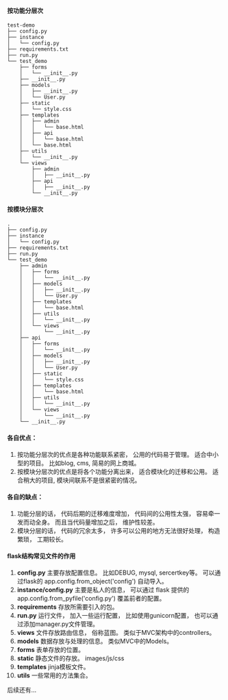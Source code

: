 #### 按功能分层次
```
test-demo
├── config.py
├── instance
│   └── config.py
├── requirements.txt
├── run.py
└── test_demo
    ├── forms
    │   └── __init__.py
    ├── __init__.py
    ├── models
    │   ├── __init__.py
    │   └── User.py
    ├── static
    │   └── style.css
    ├── templates
    │   ├── admin
    │   │   └── base.html
    │   ├── api
    │   │   └── base.html
    │   └── base.html
    ├── utils
    │   └── __init__.py
    └── views
        ├── admin
        │   ├── __init__.py
        ├── api
        │   ├── __init__.py
        └── __init__.py
```


#### 按模块分层次
```
.
├── config.py
├── instance
│   └── config.py
├── requirements.txt
├── run.py
└── test_demo
    ├── admin
    │   ├── forms
    │   │   └── __init__.py
    │   ├── models
    │   │   ├── __init__.py
    │   │   └── User.py
    │   ├── templates
    │   │   └── base.html
    │   ├── utils
    │   │   └── __init__.py
    │   └── views
    │       └── __init__.py
    ├── api
    │   ├── forms
    │   │   └── __init__.py
    │   ├── models
    │   │   ├── __init__.py
    │   │   └── User.py
    │   ├── static
    │   │   └── style.css
    │   ├── templates
    │   │   └── base.html
    │   ├── utils
    │   │   └── __init__.py
    │   └── views
    │       └── __init__.py
    └── __init__.py
```

#### 各自优点：
1. 按功能分层次的优点是各种功能联系紧密， 公用的代码易于管理。 适合中小型的项目。 比如blog, cms, 简易的网上商城。
2. 按模块分层次的优点是将各个功能分离出来， 适合模块化的迁移和公用。 适合稍大的项目, 模块间联系不是很紧密的情况。

#### 各自的缺点：
1. 功能分层的话， 代码后期的迁移难度增加， 代码间的公用性太强， 容易牵一发而动全身。 而且当代码量增加之后， 维护性较差。
2. 模块分层的话， 代码的冗余太多， 许多可以公用的地方无法很好处理， 构造繁琐， 工期较长。

#### flask结构常见文件的作用
1. **config.py** 主要存放配置信息。 比如DEBUG, mysql, sercertkey等。 可以通过flask的 app.config.from_object('config') 自动导入。
2. **instance/config.py** 主要是私人的信息， 可以通过 flask 提供的 app.config.from_pyfile('config.py') 覆盖前者的配置。
3. **requirements** 存放所需要引入的包。
4. **run.py** 运行文件， 加入一些运行配置， 比如使用gunicorn配置， 也可以通过添加manager.py文件管理。
5. **views** 文件存放路由信息， 俗称蓝图。 类似于MVC架构中的controllers。
6. **models** 数据存放与处理的信息。 类似MVC中的Models。
7. **forms** 表单存放的位置。
8. **static** 静态文件的存放。 images/js/css
9. **templates** jinja模板文件。
10. **utils** 一些常用的方法集合。

后续还有...
